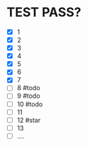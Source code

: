 # TEST PASS? 
- [x] 1
- [x] 2
- [x] 3
- [x] 4
- [x] 5
- [x] 6
- [x] 7
- [ ] 8 #todo 
- [ ] 9 #todo 
- [ ] 10 #todo 
- [ ] 11 
- [ ] 12 #star
- [ ] 13
- [ ] ....